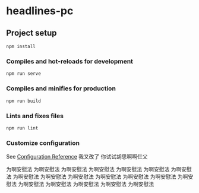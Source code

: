 # headlines-pc

## Project setup

```
npm install
```

### Compiles and hot-reloads for development

```
npm run serve
```

### Compiles and minifies for production

```
npm run build
```

### Lints and fixes files

```
npm run lint
```

### Customize configuration

See [Configuration Reference](https://cli.vuejs.org/config/)
我又改了
你试试胡思啊啊仨父

为啊安慰法
为啊安慰法
为啊安慰法
为啊安慰法
为啊安慰法
为啊安慰法
为啊安慰法
为啊安慰法
为啊安慰法
为啊安慰法
为啊安慰法
为啊安慰法
为啊安慰法
为啊安慰法
为啊安慰法
为啊安慰法
为啊安慰法
为啊安慰法
为啊安慰法
